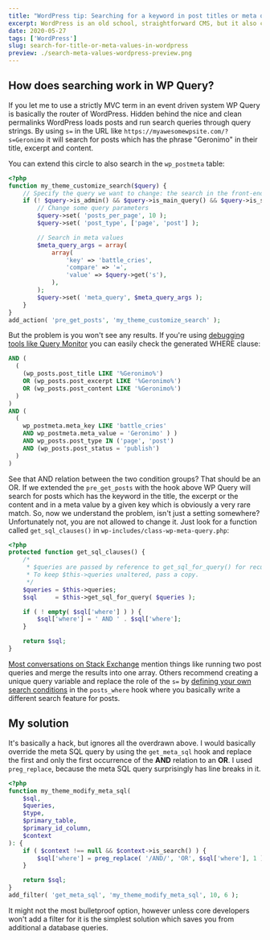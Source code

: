 ```yaml
---
title: "WordPress tip: Searching for a keyword in post titles or meta query values"
excerpt: WordPress is an old school, straightforward CMS, but it also could be a real pain in the ass for common tasks like searching. By default, WP Query searches for keywords which appears in the title and meta values at the same time. You can't pick one or other. Of course there's a few workarounds, but I have a dead simple trick for you.
date: 2020-05-27
tags: ['WordPress']
slug: search-for-title-or-meta-values-in-wordpress
preview: ./search-meta-values-wordpress-preview.png 
---
```

## How does searching work in WP Query?

If you let me to use a strictly MVC term in an event driven system WP Query is basically the router of WordPress. Hidden behind the nice and clean permalinks WordPress loads posts and run search queries through query strings. By using `s=` in the URL like `https://myawesomewpsite.com/?s=Geronimo` it will search for posts which has the phrase "Geronimo" in their title, excerpt and content.

You can extend this circle to also search in the `wp_postmeta` table:

```php
<?php
function my_theme_customize_search($query) {
    // Specify the query we want to change: the search in the front-end
    if (! $query->is_admin() && $query->is_main_query() && $query->is_search()) {
        // Change some query parameters
        $query->set( 'posts_per_page', 10 );
        $query->set( 'post_type', ['page', 'post'] );

        // Search in meta values
        $meta_query_args = array(
            array(
                'key' => 'battle_cries',
                'compare' => '=',
                'value' => $query->get('s'),
            ),
        );
        $query->set( 'meta_query', $meta_query_args );
    }
}
add_action( 'pre_get_posts', 'my_theme_customize_search' );
```

But the problem is you won't see any results. If you're using [debugging tools like Query Monitor](https://querymonitor.com/) you can easily check the generated WHERE clause:

```sql
AND (
  (
    (wp_posts.post_title LIKE '%Geronimo%')
    OR (wp_posts.post_excerpt LIKE '%Geronimo%')
    OR (wp_posts.post_content LIKE '%Geronimo%')
  )
)
AND (
  (
    wp_postmeta.meta_key LIKE 'battle_cries'
    AND wp_postmeta.meta_value = 'Geronimo' ) )
    AND wp_posts.post_type IN ('page', 'post')
    AND (wp_posts.post_status = 'publish')
  )
)
```

See that AND relation between the two condition groups? That should be an OR. If we extended the `pre_get_posts` with the hook above WP Query will search for posts which has the keyword in the title, the excerpt or the content and in a meta value by a given key which is obviously a very rare match. So, now we understand the problem, isn't just a setting somewhere? Unfortunately not, you are not allowed to change it. Just look for a function called `get_sql_clauses()` in `wp-includes/class-wp-meta-query.php`:

```php
<?php
protected function get_sql_clauses() {
    /*
     * $queries are passed by reference to get_sql_for_query() for recursion.
     * To keep $this->queries unaltered, pass a copy.
     */
    $queries = $this->queries;
    $sql     = $this->get_sql_for_query( $queries );

    if ( ! empty( $sql['where'] ) ) {
        $sql['where'] = ' AND ' . $sql['where'];
    }

    return $sql;
}
```

[Most conversations on Stack Exchange](https://wordpress.stackexchange.com/questions/229003/filter-by-title-content-and-meta-key-at-the-same-time) mention things like running two post queries and merge the results into one array. Others recommend creating a unique query variable and replace the role of the `s=` by [defining your own search conditions](https://jboullion.com/search-post-title-and-meta/) in the `posts_where` hook where you basically write a different search feature for posts.

## My solution

It's basically a hack, but ignores all the overdrawn above. I would basically override the meta SQL query by using the `get_meta_sql` hook and replace the first and only the first occurrence of the **AND** relation to an **OR**. I used `preg_replace`, because the meta SQL query surprisingly has line breaks in it.

```php
<?php
function my_theme_modify_meta_sql(
    $sql,
    $queries,
    $type,
    $primary_table,
    $primary_id_column,
    $context
): {
    if ( $context !== null && $context->is_search() ) {
        $sql['where'] = preg_replace( '/AND/', 'OR', $sql['where'], 1 );
    }

    return $sql;
}
add_filter( 'get_meta_sql', 'my_theme_modify_meta_sql', 10, 6 );
```

It might not the most bulletproof option, however unless core developers won't add a filter for it is the simplest solution which saves you from additional a database queries.
